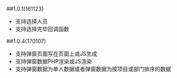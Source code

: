 ##1.0.1(161123)  
* 支持选择人员  
* 支持选择完毕回调函数  

##1.0.4(170107)    
* 支持弹窗页面写在页面上或JS生成  
* 支持弹窗数据PHP渲染或JS渲染  
* 支持弹窗数据为单人数据或者弹窗数据为按项目或部门排序的数据  
